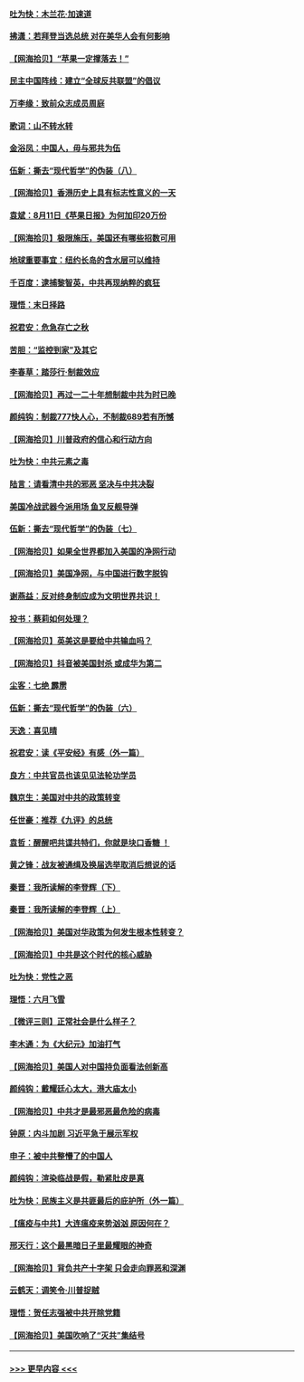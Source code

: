 #### [吐为快：木兰花‧加速道](../pages/nsc993/n12327366.md?t=08131951) 
#### [拂潇：若拜登当选总统 对在美华人会有何影响](../pages/nsc993/n12295996.md?t=08131951) 
#### [【网海拾贝】“苹果一定撑落去！”](../pages/nsc993/n12326784.md?t=08131951) 
#### [民主中国阵线：建立“全球反共联盟”的倡议](../pages/nsc993/n12324177.md?t=08131951) 
#### [万李缘：致前众志成员周庭](../pages/nsc993/n12324635.md?t=08131951) 
#### [歌词：山不转水转](../pages/nsc993/n12324599.md?t=08131951) 
#### [金浴凤：中国人，毋与邪共为伍](../pages/nsc993/n12324257.md?t=08131951) 
#### [伍新：撕去“现代哲学”的伪装（八）](../pages/nsc993/n12324188.md?t=08131951) 
#### [【网海拾贝】香港历史上具有标志性意义的一天](../pages/nsc993/n12324021.md?t=08131951) 
#### [袁斌：8月11日《苹果日报》为何加印20万份](../pages/nsc993/n12323955.md?t=08131951) 
#### [【网海拾贝】极限施压，美国还有哪些招数可用](../pages/nsc993/n12322512.md?t=08131951) 
#### [地球重要事宜：纽约长岛的含水层可以维持](../pages/nsc993/n12321844.md?t=08131951) 
#### [千百度：逮捕黎智英，中共再现纳粹的疯狂](../pages/nsc993/n12321777.md?t=08131951) 
#### [理悟：末日择路](../pages/nsc993/n12320812.md?t=08131951) 
#### [祝君安：危急存亡之秋](../pages/nsc993/n12320795.md?t=08131951) 
#### [苦胆：“监控到家”及其它](../pages/nsc993/n12320751.md?t=08131951) 
#### [李春草：踏莎行·制裁效应](../pages/nsc993/n12318290.md?t=08131951) 
#### [【网海拾贝】再过一二十年想制裁中共为时已晚](../pages/nsc993/n12318195.md?t=08131951) 
#### [颜纯钩：制裁777快人心，不制裁689若有所憾](../pages/nsc993/n12316912.md?t=08131951) 
#### [【网海拾贝】川普政府的信心和行动方向](../pages/nsc993/n12316673.md?t=08131951) 
#### [吐为快：中共元素之毒](../pages/nsc993/n12316547.md?t=08131951) 
#### [陆言：请看清中共的邪恶 坚决与中共决裂](../pages/nsc993/n12315784.md?t=08131951) 
#### [美国冷战武器今派用场 鱼叉反舰导弹](../pages/nsc993/n12316258.md?t=08131951) 
#### [伍新：撕去“现代哲学”的伪装（七）](../pages/nsc993/n12315846.md?t=08131951) 
#### [【网海拾贝】如果全世界都加入美国的净网行动](../pages/nsc993/n12315588.md?t=08131951) 
#### [【网海拾贝】美国净网，与中国进行数字脱钩](../pages/nsc993/n12312813.md?t=08131951) 
#### [谢燕益：反对终身制应成为文明世界共识！](../pages/nsc993/n12310465.md?t=08131951) 
#### [投书：蔡莉如何处理？](../pages/nsc993/n12310224.md?t=08131951) 
#### [【网海拾贝】英美这是要给中共输血吗？](../pages/nsc993/n12307646.md?t=08131951) 
#### [【网海拾贝】抖音被美国封杀 或成华为第二](../pages/nsc993/n12305277.md?t=08131951) 
#### [尘客：七绝 霹雳](../pages/nsc993/n12304053.md?t=08131951) 
#### [伍新：撕去“现代哲学”的伪装（六）](../pages/nsc993/n12303243.md?t=08131951) 
#### [天逸：喜见晴](../pages/nsc993/n12303226.md?t=08131951) 
#### [祝君安：读《平安经》有感（外一篇）](../pages/nsc993/n12303170.md?t=08131951) 
#### [良方：中共官员也该见见法轮功学员](../pages/nsc993/n12302985.md?t=08131951) 
#### [魏京生：美国对中共的政策转变](../pages/nsc993/n12302929.md?t=08131951) 
#### [任世豪：推荐《九评》的总统](../pages/nsc993/n12302838.md?t=08131951) 
#### [袁哲：醒醒吧共谍共特们，你就是块口香糖 ！](../pages/nsc993/n12302678.md?t=08131951) 
#### [黄之锋：战友被通缉及换届选举取消后想说的话](../pages/nsc993/n12302681.md?t=08131951) 
#### [秦晋：我所读解的李登辉（下）](../pages/nsc993/n12302171.md?t=08131951) 
#### [秦晋：我所读解的李登辉（上）](../pages/nsc993/n12301979.md?t=08131951) 
#### [【网海拾贝】美国对华政策为何发生根本性转变？](../pages/nsc993/n12302091.md?t=08131951) 
#### [【网海拾贝】中共是这个时代的核心威胁](../pages/nsc993/n12300541.md?t=08131951) 
#### [吐为快：党性之恶](../pages/nsc993/n12300263.md?t=08131951) 
#### [理悟：六月飞雪](../pages/nsc993/n12300243.md?t=08131951) 
#### [【微评三则】正常社会是什么样子？](../pages/nsc993/n12300228.md?t=08131951) 
#### [李木通：为《大纪元》加油打气](../pages/nsc993/n12280363.md?t=08131951) 
#### [【网海拾贝】美国人对中国持负面看法创新高](../pages/nsc993/n12298720.md?t=08131951) 
#### [颜纯钩：戴耀廷心太大，港大庙太小](../pages/nsc993/n12297682.md?t=08131951) 
#### [【网海拾贝】中共才是最邪恶最危险的病毒](../pages/nsc993/n12296470.md?t=08131951) 
#### [钟原：内斗加剧 习近平急于展示军权](../pages/nsc993/n12292544.md?t=08131951) 
#### [申子：被中共整懵了的中国人](../pages/nsc993/n12291389.md?t=08131951) 
#### [颜纯钩：渲染临战是假，勒紧肚皮是真](../pages/nsc993/n12290945.md?t=08131951) 
#### [吐为快：民族主义是共匪最后的庇护所（外一篇）](../pages/nsc993/n12290887.md?t=08131951) 
#### [【瘟疫与中共】大连瘟疫来势汹汹 原因何在？](../pages/nsc993/n12287474.md?t=08131951) 
#### [邢天行：这个最黑暗日子里最耀眼的神奇](../pages/nsc993/n12289882.md?t=08131951) 
#### [【网海拾贝】背负共产十字架 只会走向罪恶和深渊](../pages/nsc993/n12288290.md?t=08131951) 
#### [云鹤天：调笑令·川普捉贼](../pages/nsc993/n12285672.md?t=08131951) 
#### [理悟：贺任志强被中共开除党籍](../pages/nsc993/n12285597.md?t=08131951) 
#### [【网海拾贝】美国吹响了“灭共”集结号](../pages/nsc993/n12284522.md?t=08131951) 

----
#### [ >>> 更早内容 <<< ](../indexes/nsc993-earlier.md)
